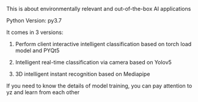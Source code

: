 This is about environmentally relevant and out-of-the-box AI applications

Python Version: py3.7

It comes in 3 versions:

1. Perform client interactive intelligent classification based on torch load model and PYQt5

2. Intelligent real-time classification via camera based on Yolov5

3. 3D intelligent instant recognition based on Mediapipe

If you need to know the details of model training, you can pay attention to yz and learn from each other
